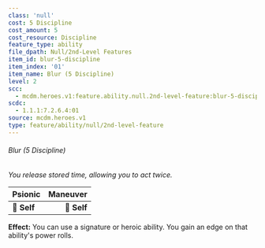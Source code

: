 ```yaml
---
class: 'null'
cost: 5 Discipline
cost_amount: 5
cost_resource: Discipline
feature_type: ability
file_dpath: Null/2nd-Level Features
item_id: blur-5-discipline
item_index: '01'
item_name: Blur (5 Discipline)
level: 2
scc:
  - mcdm.heroes.v1:feature.ability.null.2nd-level-feature:blur-5-discipline
scdc:
  - 1.1.1:7.2.6.4:01
source: mcdm.heroes.v1
type: feature/ability/null/2nd-level-feature
---
```


###### Blur (5 Discipline)

*You release stored time, allowing you to act twice.*

| **Psionic** | **Maneuver** |
| ----------- | -----------: |
| **📏 Self** |  **🎯 Self** |

**Effect:** You can use a signature or heroic ability. You gain an edge on that ability's power rolls.
